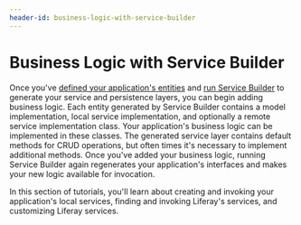 ```yaml
---
header-id: business-logic-with-service-builder
---
```


# Business Logic with Service Builder

Once you've
[defined your application's entities](/docs/7-1/tutorials/-/knowledge_base/t/defining-an-object-relational-map-with-service-builder)
and
[run Service Builder](/docs/7-1/tutorials/-/knowledge_base/t/running-service-builder)
to generate your service and persistence layers, you can begin adding business
logic. Each entity generated by Service Builder contains a model implementation,
local service implementation, and optionally a remote service implementation
class. Your application's business logic can be implemented in these classes.
The generated service layer contains default methods for CRUD operations, but
often times it's necessary to implement additional methods. Once you've added
your business logic, running Service Builder again regenerates your
application's interfaces and makes your new logic available for invocation.

In this section of tutorials, you'll learn about creating and invoking your
application's local services, finding and invoking Liferay's services, and
customizing Liferay services.
